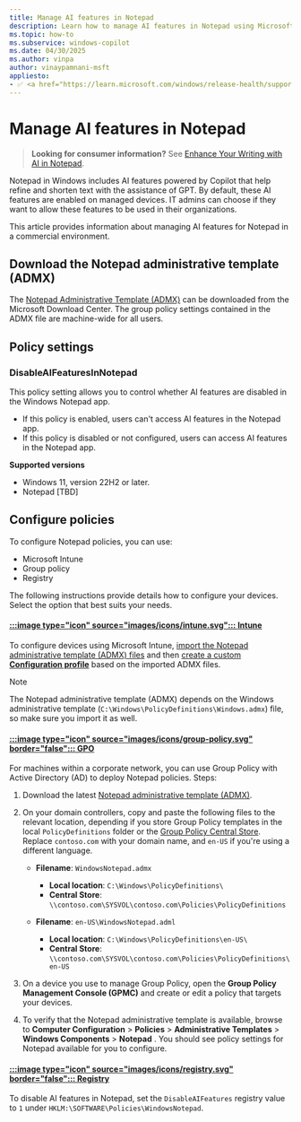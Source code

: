 ```yaml
---
title: Manage AI features in Notepad
description: Learn how to manage AI features in Notepad using Microsoft Intune and Group Policy.
ms.topic: how-to
ms.subservice: windows-copilot
ms.date: 04/30/2025
ms.author: vinpa
author: vinaypamnani-msft
appliesto:
- ✅ <a href="https://learn.microsoft.com/windows/release-health/supported-versions-windows-client\" target="_blank">Windows 11</a>
---
```


# Manage AI features in Notepad

> **Looking for consumer information?** See [Enhance Your Writing with AI in Notepad](https://support.microsoft.com/topic/4088b954-c97b-46dc-813f-959be01746d5).

Notepad in Windows includes AI features powered by Copilot that help refine and shorten text with the assistance of GPT. By default, these AI features are enabled on managed devices. IT admins can choose if they want to allow these features to be used in their organizations.

This article provides information about managing AI features for Notepad in a commercial environment.

## Download the Notepad administrative template (ADMX)

The [Notepad Administrative Template (ADMX)](https://todo) can be downloaded from the Microsoft Download Center. The group policy settings contained in the ADMX file are machine-wide for all users.

## Policy settings

### DisableAIFeaturesInNotepad

This policy setting allows you to control whether AI features are disabled in the Windows Notepad app. 

- If this policy is enabled, users can't access AI features in the Notepad app.
- If this policy is disabled or not configured, users can access AI features in the Notepad app.

**Supported versions**

- Windows 11, version 22H2 or later.
- Notepad [TBD]

## Configure policies

To configure Notepad policies, you can use:

- Microsoft Intune
- Group policy
- Registry

The following instructions provide details how to configure your devices. Select the option that best suits your needs.

#### [:::image type="icon" source="images/icons/intune.svg"::: **Intune**](#tab/intune)


To configure devices using Microsoft Intune, [import the Notepad administrative template (ADMX) files](/intune/intune-service/configuration/administrative-templates-import-custom#add-the-admx-and-adml-files) and then [create a custom **Configuration profile**](/intune/intune-service/configuration/administrative-templates-import-custom#create-a-profile-using-your-imported-files) based on the imported ADMX files. 

> [!NOTE]
> The Notepad administrative template (ADMX) depends on the Windows administrative template (`C:\Windows\PolicyDefinitions\Windows.admx`) file, so make sure you import it as well.

<!-- 
#### [:::image type="icon" source="images/icons/csp.svg"::: **CSP**](#tab/csp)
TODO 
-->

#### [:::image type="icon" source="images/icons/group-policy.svg" border="false"::: **GPO**](#tab/gpo)

For machines within a corporate network, you can use Group Policy with Active Directory (AD) to deploy Notepad policies. Steps:

1. Download the latest [Notepad administrative template (ADMX)](#download-the-notepad-administrative-template-admx).

2. On your domain controllers, copy and paste the following files to the relevant location, depending if you store Group Policy templates in the local `PolicyDefinitions` folder or the [Group Policy Central Store](/troubleshoot/windows-client/group-policy/create-and-manage-central-store). Replace `contoso.com` with your domain name, and `en-US` if you're using a different language.
   
   - **Filename**: `WindowsNotepad.admx`     
     - **Local location**: `C:\Windows\PolicyDefinitions\`
     - **Central Store**: `\\contoso.com\SYSVOL\contoso.com\Policies\PolicyDefinitions`
   
   - **Filename**: `en-US\WindowsNotepad.adml`     
     - **Local location**: `C:\Windows\PolicyDefinitions\en-US\`
     - **Central Store**: `\\contoso.com\SYSVOL\contoso.com\Policies\PolicyDefinitions\en-US`

3. On a device you use to manage Group Policy, open the **Group Policy Management Console (GPMC)** and create or edit a policy that targets your devices.

4. To verify that the Notepad administrative template is available, browse to **Computer Configuration** > **Policies** > **Administrative Templates** > **Windows Components** > **Notepad** . You should see policy settings for Notepad available for you to configure.

#### [:::image type="icon" source="images/icons/registry.svg" border="false"::: **Registry**](#tab/reg)

To disable AI features in Notepad, set the `DisableAIFeatures` registry value to `1` under `HKLM:\SOFTWARE\Policies\WindowsNotepad`.
